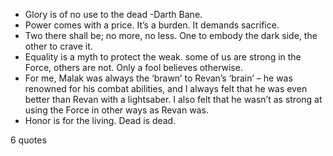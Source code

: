  - Glory is of no use to the dead -Darth Bane.
 - Power comes with a price. It’s a burden. It demands sacrifice.
 - Two there shall be; no more, no less. One to embody the dark side, the other to crave it.
 - Equality is a myth to protect the weak. some of us are strong in the Force, others are not. Only a fool believes otherwise.
 - For me, Malak was always the ‘brawn’ to Revan’s ‘brain’ – he was renowned for his combat abilities, and I always felt that he was even better than Revan with a lightsaber. I also felt that he wasn’t as strong at using the Force in other ways as Revan was.
 - Honor is for the living. Dead is dead.

6 quotes